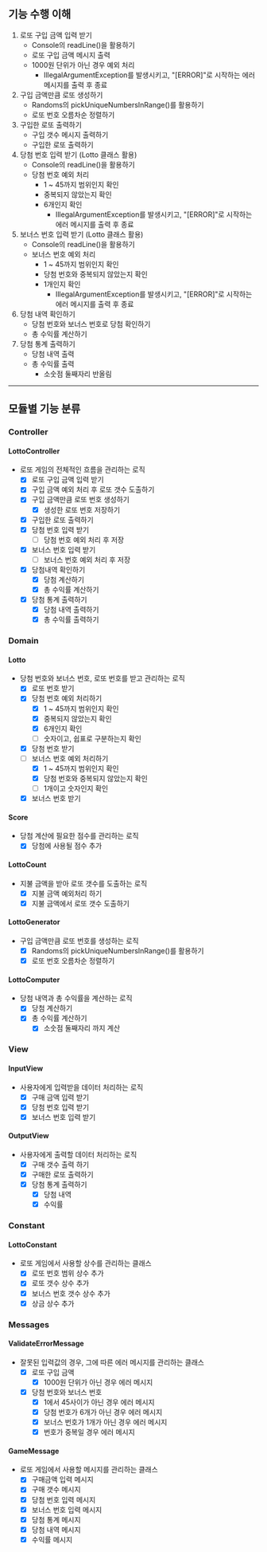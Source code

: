## 기능 수행 이해
1. 로또 구입 금액 입력 받기
   - Console의 readLine()을 활용하기
   - 로또 구입 금액 메시지 출력
   - 1000원 단위가 아닌 경우 예외 처리
     - IllegalArgumentException를 발생시키고, "[ERROR]"로 시작하는 에러 메시지를 출력 후 종료
2. 구입 금액만큼 로또 생성하기
   - Randoms의 pickUniqueNumbersInRange()를 활용하기
   - 로또 번호 오름차순 정렬하기
3. 구입한 로또 출력하기
   - 구입 갯수 메시지 출력하기
   - 구입한 로또 출력하기
4. 당첨 번호 입력 받기 (Lotto 클래스 활용)
   - Console의 readLine()을 활용하기
   - 당첨 번호 예외 처리
     - 1 ~ 45까지 범위인지 확인
     - 중복되지 않았는지 확인
     - 6개인지 확인
       - IllegalArgumentException를 발생시키고, "[ERROR]"로 시작하는 에러 메시지를 출력 후 종료
5. 보너스 번호 입력 받기 (Lotto 클래스 활용)
   - Console의 readLine()을 활용하기
   - 보너스 번호 예외 처리
     - 1 ~ 45까지 범위인지 확인
     - 당첨 번호와 중복되지 않았는지 확인
     - 1개인지 확인
       - IllegalArgumentException를 발생시키고, "[ERROR]"로 시작하는 에러 메시지를 출력 후 종료
6. 당첨 내역 확인하기
    - 당첨 번호와 보너스 번호로 당첨 확인하기
    - 총 수익률 계산하기
7. 당첨 통계 출력하기
    - 당첨 내역 출력
    - 총 수익률 출력
      - 소숫점 둘째자리 반올림
---
## 모듈별 기능 분류
### Controller
#### LottoController
- 로또 게임의 전체적인 흐름을 관리하는 로직
  - [x] 로또 구입 금액 입력 받기
  - [x] 구입 금액 예외 처리 후 로또 갯수 도출하기
  - [x] 구입 금액만큼 로또 번호 생성하기
    - [x] 생성한 로또 번호 저장하기
  - [x] 구입한 로또 출력하기
  - [x] 당첨 번호 입력 받기
    - [ ] 당첨 번호 예외 처리 후 저장
  - [x] 보너스 번호 입력 받기
    - [ ] 보너스 번호 예외 처리 후 저장
  - [x] 당첨내역 확인하기
    - [x] 당첨 계산하기
    - [x] 총 수익률 계산하기
  - [x] 당첨 통계 출력하기
    - [x] 당첨 내역 출력하기
    - [x] 총 수익률 출력하기
### Domain
#### Lotto
- 당첨 번호와 보너스 번호, 로또 번호를 받고 관리하는 로직
  - [x] 로또 번호 받기
  - [x] 당첨 번호 예외 처리하기
    - [x] 1 ~ 45까지 범위인지 확인
    - [x] 중복되지 않았는지 확인
    - [x] 6개인지 확인
    - [ ] 숫자이고, 쉽표로 구분하는지 확인
  - [x] 당첨 번호 받기
  - [ ] 보너스 번호 예외 처리하기
    - [x] 1 ~ 45까지 범위인지 확인
    - [x] 당첨 번호와 중복되지 않았는지 확인
    - [ ] 1개이고 숫자인지 확인
  - [x] 보너스 번호 받기
#### Score
- 당첨 계산에 필요한 점수를 관리하는 로직
  - [x] 당첨에 사용될 점수 추가
#### LottoCount
- 지불 금액을 받아 로또 갯수를 도출하는 로직
  - [x] 지불 금액 예외처리 하기
  - [x] 지불 금액에서 로또 갯수 도출하기
#### LottoGenerator
- 구입 금액만큼 로또 번호를 생성하는 로직
  - [x] Randoms의 pickUniqueNumbersInRange()를 활용하기
  - [x] 로또 번호 오름차순 정렬하기
#### LottoComputer
- 당첨 내역과 총 수익률을 계산하는 로직
  - [x] 당첨 계산하기
  - [x] 총 수익률 계산하기
    - [x] 소숫점 둘째자리 까지 계산
### View
#### InputView
- 사용자에게 입력받을 데이터 처리하는 로직
  - [x] 구매 금액 입력 받기
  - [x] 당첨 번호 입력 받기
  - [x] 보너스 번호 입력 받기
#### OutputView
- 사용자에게 출력할 데이터 처리하는 로직
  - [x] 구매 갯수 출력 하기
  - [x] 구매한 로또 출력하기
  - [x] 당첨 통계 출력하기
    - [x] 당첨 내역
    - [x] 수익률
### Constant
#### LottoConstant 
- 로또 게임에서 사용할 상수를 관리하는 클래스
  - [x] 로또 번호 범위 상수 추가
  - [x] 로또 갯수 상수 추가
  - [x] 보너스 번호 갯수 상수 추가
  - [x] 상금 상수 추가
### Messages
#### ValidateErrorMessage
- 잘못된 입력값의 경우, 그에 따른 에러 메시지를 관리하는 클래스
  - [x] 로또 구입 금액
    - [x] 1000원 단위가 아닌 경우 에러 메시지
  - [x] 당첨 번호와 보너스 번호
    - [x] 1에서 45사이가 아닌 경우 에러 메시지
    - [x] 당첨 번호가 6개가 아닌 경우 에러 메시지
    - [x] 보너스 번호가 1개가 아닌 경우 에러 메시지
    - [x] 번호가 중복일 경우 에러 메시지
#### GameMessage
- 로또 게임에서 사용할 메시지를 관리하는 클래스
  - [x] 구매금액 입력 메시지
  - [x] 구매 갯수 메시지
  - [x] 당첨 번호 입력 메시지
  - [x] 보너스 번호 입력 메시지
  - [x] 당첨 통계 메시지
  - [x] 당첨 내역 메시지
  - [x] 수익률 메시지